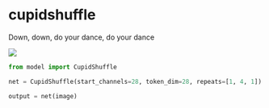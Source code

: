 # cupidshuffle
Down, down, do your dance, do your dance

![](memes/cupid-shuffle.gif)

```python
from model import CupidShuffle

net = CupidShuffle(start_channels=28, token_dim=28, repeats=[1, 4, 1])

output = net(image)
```